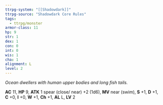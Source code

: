 ```yaml
---
ttrpg-system: "[[Shadowdark]]"
ttrpg-source: "Shadowdark Core Rules"
tags:
  - ttrpg/monster
armor-class: 11
hp: 9
str: 1
dex: 1
con: 0
int: 0
wis: 1
cha: 1
alignment: L
level: 2
---
```


_Ocean dwellers with human upper bodies and long fish tails._

**AC** 11, **HP** 9, **ATK** 1 spear (close/ near) +2 (1d6), **MV** near (swim), **S** +1, **D** +1, **C** +0, **I** +0, **W** +1, **Ch** +1, **AL** L, **LV** 2


